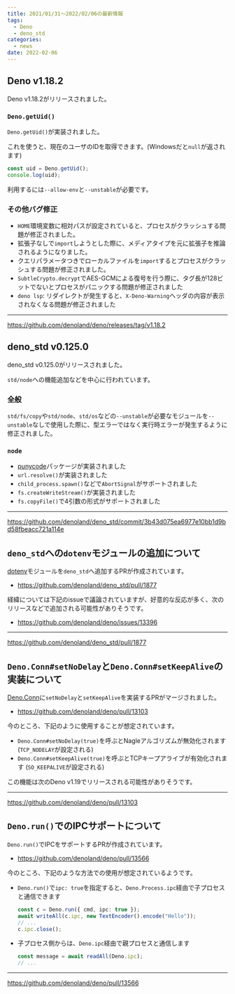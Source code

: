 ```yaml
---
title: 2021/01/31〜2022/02/06の最新情報
tags:
  - Deno
  - deno_std
categories:
  - news
date: 2022-02-06
---
```


## Deno v1.18.2

Deno v1.18.2がリリースされました。

### `Deno.getUid()`

`Deno.getUid()`が実装されました。

これを使うと、現在のユーザのIDを取得できます。(Windowsだと`null`が返されます)

```ts
const uid = Deno.getUid();
console.log(uid);
```

利用するには`--allow-env`と`--unstable`が必要です。

### その他バグ修正

- `HOME`環境変数に相対パスが設定されていると、プロセスがクラッシュする問題が修正されました。
- 拡張子なしで`import`しようとした際に、メディアタイプを元に拡張子を推論されるようになりました。
- クエリパラメータつきでローカルファイルを`import`するとプロセスがクラッシュする問題が修正されました。
- `SubtleCrypto.decrypt`でAES-GCMによる復号を行う際に、タグ長が128ビットでないとプロセスがパニックする問題が修正されました
- `deno lsp`: リダイレクトが発生すると、`X-Deno-Warning`ヘッダの内容が表示されなくなる問題が修正されました

---

https://github.com/denoland/deno/releases/tag/v1.18.2

## deno_std v0.125.0

deno_std v0.125.0がリリースされました。

`std/node`への機能追加などを中心に行われています。

### 全般

`std/fs/copy`や`std/node`、`std/os`などの`--unstable`が必要なモジュールを`--unstable`なしで使用した際に、型エラーではなく実行時エラーが発生するように修正されました。

### `node`

- [punycode](https://nodejs.org/docs/latest-v16.x/api/punycode.html)パッケージが実装されました
- `url.resolve()`が実装されました
- `child_process.spawn()`などで`AbortSignal`がサポートされました
- `fs.createWriteStream()`が実装されました
- `fs.copyFile()`で4引数の形式がサポートされました

---

https://github.com/denoland/deno_std/commit/3b43d075ea6977e10bb1d9bd58fbeacc721a114e

## `deno_std`への`dotenv`モジュールの追加について

[dotenv](https://github.com/pietvanzoen/deno-dotenv)モジュールを`deno_std`へ追加するPRが作成されています。

- https://github.com/denoland/deno_std/pull/1877

経緯については下記のissueで議論されていますが、好意的な反応が多く、次のリリースなどで追加される可能性がありそうです。

- https://github.com/denoland/deno/issues/13396

---

https://github.com/denoland/deno_std/pull/1877

## `Deno.Conn#setNoDelay`と`Deno.Conn#setKeepAlive`の実装について

[Deno.Conn](https://doc.deno.land/https://raw.githubusercontent.com/denoland/deno/v1.18.2/ext/net/lib.deno_net.d.ts/~/Deno.Conn)に`setNoDelay`と`setKeepAlive`を実装するPRがマージされました。

- https://github.com/denoland/deno/pull/13103

今のところ、下記のように使用することが想定されています。

- `Deno.Conn#setNoDelay(true)`を呼ぶとNagleアルゴリズムが無効化されます (`TCP_NODELAY`が設定される)
- `Deno.Conn#setKeepAlive(true)`を呼ぶとTCPキープアライブが有効化されます (`SO_KEEPALIVE`が設定される)

この機能は次のDeno v1.19でリリースされる可能性がありそうです。

---

https://github.com/denoland/deno/pull/13103

## `Deno.run()`でのIPCサポートについて

`Deno.run()`でIPCをサポートするPRが作成されています。

- https://github.com/denoland/deno/pull/13566

今のところ、下記のような方法での使用が想定されているようです。

- `Deno.run()`で`ipc: true`を指定すると、`Deno.Process.ipc`経由で子プロセスと通信できます
    
  ```ts
  const c = Deno.run({ cmd, ipc: true });
  await writeAll(c.ipc, new TextEncoder().encode("Hello"));
  // ...
  c.ipc.close();
  ```
    
- 子プロセス側からは、`Deno.ipc`経由で親プロセスと通信します

  ```ts
  const message = await readAll(Deno.ipc);
  // ...
  ```

---

https://github.com/denoland/deno/pull/13566

